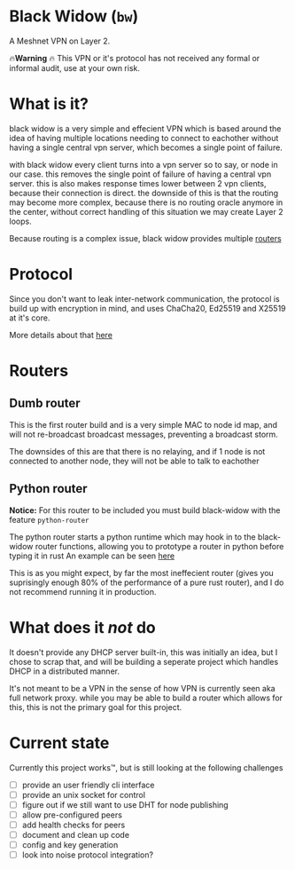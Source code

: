 # Black Widow (`bw`)

A Meshnet VPN on Layer 2.

🔥**Warning** 🔥 This VPN or it's protocol has not received any formal or informal audit, use at your own risk. 

# What is it?

black widow is a very simple and effecient VPN which is based around the idea of having multiple locations needing to connect to eachother without having a single central vpn server, which becomes a single point of failure.

with black widow every client turns into a vpn server so to say, or node in our case. this removes the single point of failure of having a central vpn server. this is also makes response times lower between 2 vpn clients, because their connection is direct.
the downside of this is that the routing may become more complex, because there is no routing oracle anymore in the center, without correct handling of this situation we may create Layer 2 loops.

Because routing is a complex issue, black widow provides multiple [routers](#routers)

# Protocol

Since you don't want to leak inter-network communication, the protocol is build up with encryption in mind, and uses ChaCha20, Ed25519 and X25519 at it's core.

More details about that [here](docs/protocol.md)

# Routers

## Dumb router

This is the first router build and is a very simple MAC to node id map, and will not re-broadcast broadcast messages, preventing a broadcast storm.

The downsides of this are that there is no relaying, and if 1 node is not connected to another node, they will not be able to talk to eachother

## Python router

**Notice:** For this router to be included you must build black-widow with the feature `python-router`

The python router starts a python runtime which may hook in to the black-widow router functions, allowing you to prototype a router in python before typing it in rust
An example can be seen [here](python/example_router.py)

This is as you might expect, by far the most ineffecient router (gives you suprisingly enough 80% of the performance of a pure rust router), and I do not recommend running it in production.

# What does it *not* do

It doesn't provide any DHCP server built-in, this was initially an idea, but I chose to scrap that, and will be building a seperate project which handles DHCP in a distributed manner.

It's not meant to be a VPN in the sense of how VPN is currently seen aka full network proxy. while you may be able to build a router which allows for this, this is not the primary goal for this project.

# Current state

Currently this project works™, but is still looking at the following challenges

- [ ] provide an user friendly cli interface
- [ ] provide an unix socket for control
- [ ] figure out if we still want to use DHT for node publishing
- [ ] allow pre-configured peers
- [ ] add health checks for peers
- [ ] document and clean up code
- [ ] config and key generation
- [ ] look into noise protocol integration?

